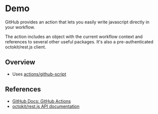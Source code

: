 # Demo

GitHub provides an action that lets you easily write javascript directly in your workflow.

The action includes an object with the current workflow context and references to several other useful packages. It's also a pre-authenticated octokit/rest.js client.

## Overview

- Uses [actions/github-script](https://github.com/actions/github-script)

## References

- [GitHub Docs: GitHub Actions](https://docs.github.com/en/actions)
- [octokit/rest.js API documentation](https://octokit.github.io/rest.js)

